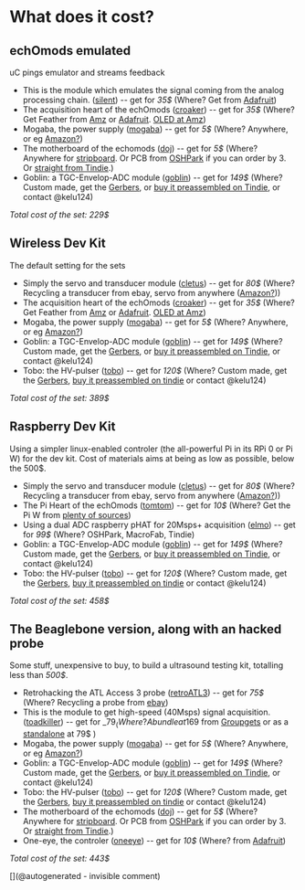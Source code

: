 # What does it cost?

##  echOmods emulated

uC pings emulator and streams feedback


* This is the module which emulates the signal coming from the analog processing chain. ([silent](/silent/)) -- get for _35$_ (Where? Get from [Adafruit](https://www.adafruit.com/products/3056))
* The acquisition heart of the echOmods ([croaker](/croaker/)) -- get for _35$_ (Where? Get Feather from [Amz](http://amzn.to/2eGzlbG ) or [Adafruit](https://www.adafruit.com/products/3056). [OLED at Amz](http://amzn.to/2gi0vHl))
* Mogaba, the power supply ([mogaba](/mogaba/)) -- get for _5$_ (Where? Anywhere, or eg [Amazon?](https://www.amazon.com/s/ref=nb_sb_noss?url=node%3D667846011&field-keywords=3.3V+5V+Power+Supply+Module+Breadboard+))
* The motherboard of the echomods ([doj](/doj/)) -- get for _5$_ (Where? Anywhere for [stripboard](https://www.amazon.com/s/ref=nb_sb_noss_2?url=node%3D667846011&field-keywords=stripboard&rh=n%3A667846011%2Ck%3Astripboard). Or PCB from [OSHPark](https://oshpark.com/shared_projects/2taE6p4M) if you can order by 3. Or [straight from Tindie](https://www.tindie.com/products/kelu124/ultrasound-modules-motherboard/).)
* Goblin: a TGC-Envelop-ADC module ([goblin](/goblin/)) -- get for _149$_ (Where? Custom made, get the [Gerbers](/goblin/source/), or [buy it preassembled on Tindie](https://www.tindie.com/products/kelu124/ultrasound-imaging-analog-processing-module/), or contact @kelu124)


_Total cost of the set: 229$_

##  Wireless Dev Kit

The default setting for the sets


* Simply the servo and transducer module ([cletus](/cletus/)) -- get for _80$_ (Where? Recycling a transducer from ebay, servo from anywhere ([Amazon?](https://www.amazon.com/s/ref=nb_sb_noss?url=search-alias%3Dtoys-and-games&field-keywords=%22SG90+9G%22)))
* The acquisition heart of the echOmods ([croaker](/croaker/)) -- get for _35$_ (Where? Get Feather from [Amz](http://amzn.to/2eGzlbG ) or [Adafruit](https://www.adafruit.com/products/3056). [OLED at Amz](http://amzn.to/2gi0vHl))
* Mogaba, the power supply ([mogaba](/mogaba/)) -- get for _5$_ (Where? Anywhere, or eg [Amazon?](https://www.amazon.com/s/ref=nb_sb_noss?url=node%3D667846011&field-keywords=3.3V+5V+Power+Supply+Module+Breadboard+))
* Goblin: a TGC-Envelop-ADC module ([goblin](/goblin/)) -- get for _149$_ (Where? Custom made, get the [Gerbers](/goblin/source/), or [buy it preassembled on Tindie](https://www.tindie.com/products/kelu124/ultrasound-imaging-analog-processing-module/), or contact @kelu124)
* Tobo: the HV-pulser ([tobo](/tobo/)) -- get for _120$_ (Where? Custom made, get the [Gerbers](/retired/tobo/source/), [buy it preassembled on tindie](https://www.tindie.com/products/kelu124/ultrasound-imaging-pulser-module/) or contact @kelu124)


_Total cost of the set: 389$_

##  Raspberry Dev Kit

Using a simpler linux-enabled controler (the all-powerful Pi in its RPi 0 or Pi W) for the dev kit. Cost of materials aims at being as low as possible, below the 500$.


* Simply the servo and transducer module ([cletus](/cletus/)) -- get for _80$_ (Where? Recycling a transducer from ebay, servo from anywhere ([Amazon?](https://www.amazon.com/s/ref=nb_sb_noss?url=search-alias%3Dtoys-and-games&field-keywords=%22SG90+9G%22)))
* The Pi Heart of the echOmods ([tomtom](/tomtom/)) -- get for _10$_ (Where?  Get the Pi W from [plenty of sources](https://www.raspberrypi.org/products/pi-zero-w/))
* Using a dual ADC raspberry pHAT for 20Msps+ acquisition ([elmo](/elmo/)) -- get for _99$_ (Where? OSHPark, MacroFab, Tindie)
* Goblin: a TGC-Envelop-ADC module ([goblin](/goblin/)) -- get for _149$_ (Where? Custom made, get the [Gerbers](/goblin/source/), or [buy it preassembled on Tindie](https://www.tindie.com/products/kelu124/ultrasound-imaging-analog-processing-module/), or contact @kelu124)
* Tobo: the HV-pulser ([tobo](/tobo/)) -- get for _120$_ (Where? Custom made, get the [Gerbers](/retired/tobo/source/), [buy it preassembled on tindie](https://www.tindie.com/products/kelu124/ultrasound-imaging-pulser-module/) or contact @kelu124)


_Total cost of the set: 458$_

##  The Beaglebone version, along with an hacked probe

Some stuff, unexpensive to buy, to build a ultrasound testing kit, totalling less than _500$_.


* Retrohacking the ATL Access 3 probe ([retroATL3](/retroATL3/)) -- get for _75$_ (Where? Recycling a probe from [ebay](http://www.ebay.fr/sch/i.html?_odkw=%22atl+access%22+probe&_osacat=0&_from=R40&_trksid=p2045573.m570.l1313.TR0.TRC0.H0.X%22atl+access%22+.TRS0&_nkw=%22atl+access%22+&_sacat=0))
* This is the module to get high-speed (40Msps) signal acquisition. ([toadkiller](/toadkiller/)) -- get for _79$_ (Where?  A bundle at 169$ from [Groupgets](https://groupgets.com/manufacturers/getlab/products/prudaq) or as a [standalone](https://store.groupgets.com/#!/p/68936091) at 79$ )
* Mogaba, the power supply ([mogaba](/mogaba/)) -- get for _5$_ (Where? Anywhere, or eg [Amazon?](https://www.amazon.com/s/ref=nb_sb_noss?url=node%3D667846011&field-keywords=3.3V+5V+Power+Supply+Module+Breadboard+))
* Goblin: a TGC-Envelop-ADC module ([goblin](/goblin/)) -- get for _149$_ (Where? Custom made, get the [Gerbers](/goblin/source/), or [buy it preassembled on Tindie](https://www.tindie.com/products/kelu124/ultrasound-imaging-analog-processing-module/), or contact @kelu124)
* Tobo: the HV-pulser ([tobo](/tobo/)) -- get for _120$_ (Where? Custom made, get the [Gerbers](/retired/tobo/source/), [buy it preassembled on tindie](https://www.tindie.com/products/kelu124/ultrasound-imaging-pulser-module/) or contact @kelu124)
* The motherboard of the echomods ([doj](/doj/)) -- get for _5$_ (Where? Anywhere for [stripboard](https://www.amazon.com/s/ref=nb_sb_noss_2?url=node%3D667846011&field-keywords=stripboard&rh=n%3A667846011%2Ck%3Astripboard). Or PCB from [OSHPark](https://oshpark.com/shared_projects/2taE6p4M) if you can order by 3. Or [straight from Tindie](https://www.tindie.com/products/kelu124/ultrasound-modules-motherboard/).)
* One-eye, the controler ([oneeye](/oneeye/)) -- get for _10$_ (Where? from [Adafruit](https://www.adafruit.com/product/2000))


_Total cost of the set: 443$_



[](@autogenerated - invisible comment)